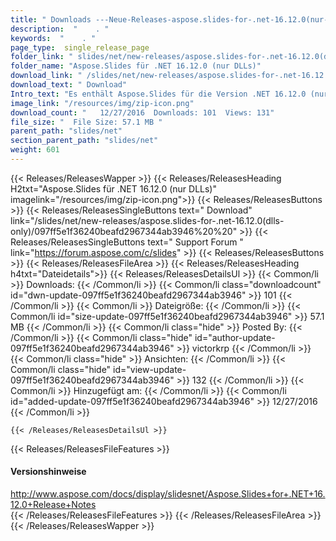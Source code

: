 ```yaml
---
title: " Downloads ---Neue-Releases-aspose.slides-for-.net-16.12.0(nur-dlls) . "
description:  "    . " 
keywords:  "    . " 
page_type:  single_release_page
folder_link: " slides/net/new-releases/aspose.slides-for-.net-16.12.0(dlls-only)/"
folder_name: "Aspose.Slides für .NET 16.12.0 (nur DLLs)"
download_link: " /slides/net/new-releases/aspose.slides-for-.net-16.12.0(dlls-only)/097ff5e1f36240beafd2967344ab3946"
download_text: " Download"
Intro_text: "Es enthält Aspose.Slides für die Version .NET 16.12.0 (nur DLLs)."
image_link: "/resources/img/zip-icon.png"
download_count: "   12/27/2016  Downloads: 101  Views: 131"
file_size: "  File Size: 57.1 MB "
parent_path: "slides/net"
section_parent_path: "slides/net"
weight: 601
---
```


{{< Releases/ReleasesWapper >}}
  {{< Releases/ReleasesHeading H2txt="Aspose.Slides für .NET 16.12.0 (nur DLLs)" imagelink="/resources/img/zip-icon.png">}}
  {{< Releases/ReleasesButtons >}}
    {{< Releases/ReleasesSingleButtons text=" Download" link="/slides/net/new-releases/aspose.slides-for-.net-16.12.0(dlls-only)/097ff5e1f36240beafd2967344ab3946%20%20" >}}
    {{< Releases/ReleasesSingleButtons text=" Support Forum " link="https://forum.aspose.com/c/slides" >}}
  {{< Releases/ReleasesButtons >}}
  {{< Releases/ReleasesFileArea >}}
    {{< Releases/ReleasesHeading h4txt="Dateidetails">}}
    {{< Releases/ReleasesDetailsUl >}}
            {{< Common/li >}} Downloads: {{< /Common/li >}}
      {{< Common/li class="downloadcount" id="dwn-update-097ff5e1f36240beafd2967344ab3946" >}} 101 {{< /Common/li >}}
      {{< Common/li >}} Dateigröße: {{< /Common/li >}}
      {{< Common/li id="size-update-097ff5e1f36240beafd2967344ab3946" >}} 57.1 MB {{< /Common/li >}} 
      {{< Common/li  class="hide" >}} Posted By: {{< /Common/li >}} 
      {{< Common/li class="hide" id="author-update-097ff5e1f36240beafd2967344ab3946" >}} victorkrp {{< /Common/li >}}
      {{< Common/li class="hide" >}} Ansichten: {{< /Common/li >}}
      {{< Common/li class="hide" id="view-update-097ff5e1f36240beafd2967344ab3946" >}} 132 {{< /Common/li >}}
      {{< Common/li >}} Hinzugefügt am: {{< /Common/li >}}
      {{< Common/li id="added-update-097ff5e1f36240beafd2967344ab3946" >}} 12/27/2016 {{< /Common/li >}} 

    {{< /Releases/ReleasesDetailsUl >}}

  {{< Releases/ReleasesFileFeatures >}}
      <h4>Versionshinweise</h4><div><a href="http://www.aspose.com/docs/display/slidesnet/Aspose.Slides+for+.NET+16.12.0+Release+Notes">http://www.aspose.com/docs/display/slidesnet/Aspose.Slides+for+.NET+16.12.0+Release+Notes</a></div>
  {{< /Releases/ReleasesFileFeatures >}}
 {{< /Releases/ReleasesFileArea >}}
{{< /Releases/ReleasesWapper >}}



